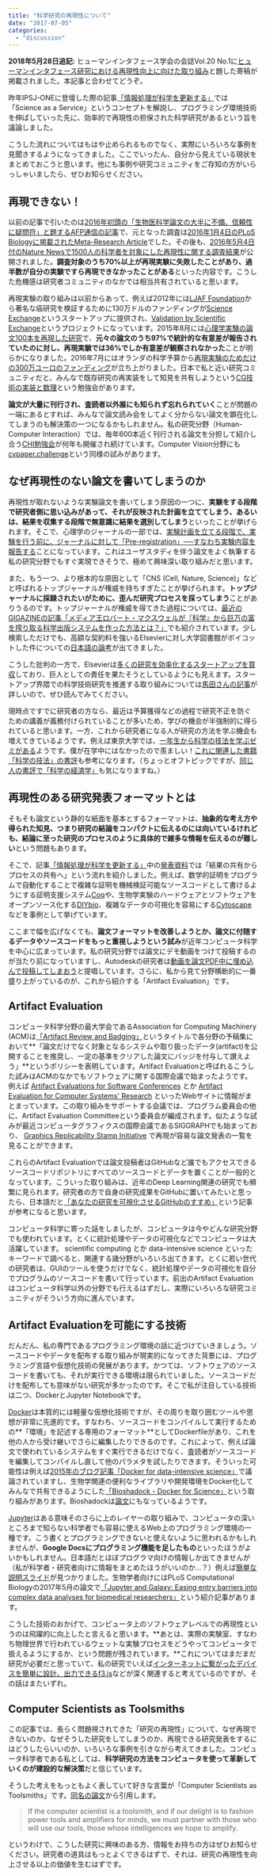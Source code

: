 ```yaml
---
title: "科学研究の再現性について"
date: "2017-07-05"
categories: 
  - "discussion"
---
```


**2018年5月28日追記:** ヒューマンインタフェース学会の会誌Vol.20 No.1に[ヒューマンインタフェース研究における再現性向上に向けた取り組み](https://junkato.jp/ja/science/)と題した寄稿が掲載されました。本記事と合わせてどうぞ。

昨年IPSJ-ONEに登壇した際の記事[「情報処理が科学を更新する」](http://junkato.jp/ja/blog/2016/03/16/ipsj-one-px-science-as-a-service/)では「Science as a Service」というコンセプトを解説し、プログラミング環境技術を伸ばしていった先に、効率的で再現性の担保された科学研究があるという旨を議論しました。

こうした流れについてはもはや止められるものでなく、実際にいろいろな事例を見聞きするようになってきました。ここでいったん、自分から見えている現状をまとめておこうと思います。他にも事例や研究コミュニティをご存知の方がいらっしゃいましたら、ぜひお知らせください。

## 再現できない！

以前の記事で引いたのは[2016年初頭の「生物医科学論文の大半に不備、信頼性に疑問符」と題するAFP通信の記事](http://www.afpbb.com/articles/-/3072132)で、元となった調査は[2016年1月4日のPLoS Biologyに掲載されたMeta-Research Article](https://dx.doi.org/10.1371/journal.pbio.1002333)でした。その後も、[2016年5月4日付のNature Newsで1500人の科学者を対象にした再現性に関する調査結果](http://www.nature.com/news/1-500-scientists-lift-the-lid-on-reproducibility-1.19970)が公開されました。**調査対象のうち70%以上が再現実験に失敗したことがあり、過半数が自分の実験ですら再現できなかったことがある**といった内容です。こうした危機感は研究者コミュニティのなかでは相当共有されていると思います。

再現実験の取り組みは以前からあって、例えば2012年には[LJAF Foundation](http://www.arnoldfoundation.org/initiative/research-integrity/)から著名な癌研究を検証するために130万ドルのファンディングが[Science Exchange](https://www.scienceexchange.com/applications/reproducibility)というスタートアップに提供され、[Validation by Scientific Exchange](http://validation.scienceexchange.com/#/press)というプロジェクトになっています。2015年8月には[心理学実験の論文100本を再現した研究](https://digest.bps.org.uk/2015/08/27/this-is-what-happened-when-psychologists-tried-to-replicate-100-previously-published-findings/)で、**元々の論文のうち97%で統計的な有意差が報告されていたのに対し、再現実験では36%でしか有意差が観察されなかった**ことが明らかになりました。2016年7月にはオランダの科学予算から[再現実験のためだけの300万ユーロのファンディング](https://www.nwo.nl/en/news-and-events/news/2016/nwo-makes-3-million-available-for-replication-studies-pilot.html)が立ち上がりました。日本で私と近い研究コミュニティだと、みんなで既存研究の再実装をして知見を共有しようという[CG技術の実装と数理](http://cg.eng.shizuoka.ac.jp/~micgt2017/)という勉強会があります。

**論文が大量に刊行され、査読者以外誰にも知られず忘れられていく**ことが問題の一端にあるとすれば、みんなで論文読み会をしてよく分からない論文を顕在化してしまうのも解決策の一つになるかもしれません。私の研究分野（Human-Computer Interaction）では、毎年600本近く刊行される論文を分担して紹介し合う[CHI勉強会](http://sigchi.jp/seminar/chi2017/)が何年も開催され続けています。Computer Vision分野にも[cvpaper.challenge](https://sites.google.com/site/cvpaperchallenge/home)という同様の試みがあります。

## なぜ再現性のない論文を書いてしまうのか

再現性が取れないような実験論文を書いてしまう原因の一つに、**実験をする段階で研究者側に思い込みがあって、それが反映された計画を立ててしまう、あるいは、結果を収集する段階で無意識に結果を選別してしまう**といったことが挙げられます。そこで、心理学のジャーナルの一部では、[実験計画を立てる段階で、実験を行う前に、ジャーナルに対して「Pre-registration」──すなわち実験内容を報告する](http://www.apa.org/science/about/psa/2015/08/pre-registration.aspx)ことになっています。これはユーザスタディを伴う論文をよく執筆する私の研究分野でもすぐ実現できそうで、極めて興味深い取り組みだと思います。

また、もう一つ、より根本的な原因として「CNS (Cell, Nature, Science)」などと呼ばれるトップジャーナルが権威を持ちすぎたことが挙げられます。**トップジャーナルに採録されたいがために、歪んだ研究プロセスを採ってしまう**ことがありうるのです。トップジャーナルが権威を得てきた過程については、[最近のGIGAZINEの記事「メディア王ロバート・マクスウェルが『科学』から巨万の富を搾り取る科学出版システムを作った方法とは？」](http://gigazine.net/news/20170630-robert-maxwell-change-science/)でも紹介されています。少し検索しただけでも、高額な契約料を強いるElsevierに対し大学図書館がボイコットした件についての[日本語の論考](http://user.keio.ac.jp/~ueda/papers/sc2014.pdf)が出てきました。

こうした批判の一方で、Elsevierは[多くの研究を効率化するスタートアップを買収](https://www.crunchbase.com/organization/elsevier)しており、巨人としての責任を果たそうとしているようにも見えます。スタートアップ界隈での科学技術研究を推進する取り組みについては[馬田さんの記事](https://medium.com/@tumada/%E7%A0%94%E7%A9%B6%E3%82%92%E5%8A%A0%E9%80%9F%E3%81%99%E3%82%8B%E3%82%B9%E3%82%BF%E3%83%BC%E3%83%88%E3%82%A2%E3%83%83%E3%83%97%E3%81%AE%E5%A2%97%E5%8A%A0-%E7%A0%94%E7%A9%B6%E8%80%85%E5%90%91%E3%81%91%E3%82%B5%E3%83%BC%E3%83%93%E3%82%B9%E3%81%AE%E3%83%AA%E3%82%B9%E3%83%88%E7%B4%84-50-%E5%80%8B-%E3%82%A4%E3%83%99%E3%83%B3%E3%83%88-9dc6ffe90360)が詳しいので、ぜひ読んでみてください。

現時点ですでに研究者の方なら、最近は予算獲得などの過程で研究不正を防ぐための講義が義務付けられていることが多いため、学びの機会が半強制的に得られていると思います。一方、これから研究者になる人が研究の方法を学ぶ機会も増えてきているようです。例えば東京大学では、[一年生から科学の技法を学ぶゼミがある](http://komex-fye.c.u-tokyo.ac.jp/programmes#rika)ようです。僕が在学中にはなかったので羨ましい！[これに関連した書籍「科学の技法」の書評](http://dain.cocolog-nifty.com/myblog/2017/07/post-119b.html)も参考になります。（ちょっとオフトピックですが、[同じ人の書評で「科学の経済学」](http://dain.cocolog-nifty.com/myblog/2016/05/post-cfa6.html)も気になりますね。）

## 再現性のある研究発表フォーマットとは

そもそも論文という静的な紙面を基本とするフォーマットは、**抽象的な考え方や得られた知見、つまり研究の結論をコンパクトに伝えるのには向いているけれども、結論に至った研究のプロセスのように具体的で雑多な情報を伝えるのが難しい**という問題もあります。

そこで、記事[「情報処理が科学を更新する」](http://junkato.jp/ja/blog/2016/03/16/ipsj-one-px-science-as-a-service/)中の[発表資料](https://www.slideshare.net/arcatdmz/a-line-of-code-is-worth-ten-thousand-words)では「結果の共有からプロセスの共有へ」という流れを紹介しました。例えば、数学的証明をプログラムで自動化することで複雑な証明を機械検証可能なソースコードとして書けるようにする証明支援システム[Coq](https://coq.inria.fr/)や、生物学実験のハードウェアとソフトウェアをオープンソース化する[DIYbio](https://diybio.org/)、複雑なデータの可視化を容易にする[Cytoscape](http://www.cytoscape.org/)などを事例として挙げています。

ここまで幅を広げなくても、**論文フォーマットを改善しようとか、論文に付随するデータやソースコードをもっと重視しようという試み**が近年コンピュータ科学を中心に広まっています。私の研究分野では論文にデモ動画をつけて投稿するのが当たり前になっていますし、Autodeskの研究者は[動画を論文PDF中に埋め込んで投稿してしまおう](https://www.autodeskresearch.com/publications/bringing-research-articles-life-animated-figures)と提唱しています。さらに、私から見て分野横断的に一番盛り上がっているのが、これから紹介する「Artifact Evaluation」です。

## Artifact Evaluation

コンピュータ科学分野の最大学会であるAssociation for Computing Machinery (ACM)は[「Artifact Review and Badging」](http://www.acm.org/publications/policies/artifact-review-badging)というタイトルで各分野の予稿集において**「論文だけでなく対象となるシステムや取り扱ったデータ(artifact)を公開することを推奨し、一定の基準をクリアした論文にバッジを付与して讃えよう」**というポリシーを表明しています。Artifact Evaluationと呼ばれるこうした試みはACMのなかでもソフトウェアに関する国際会議で始まったようです。例えば [Artifact Evaluations for Software Conferences](http://www.artifact-eval.org/) とか [Artifact Evaluation for Computer Systems' Research](http://ctuning.org/ae/) といったWebサイトに情報がまとまっています。この取り組みをサポートする会議では、プログラム委員会の他に、Artifact Evaluation Committeeという委員会が編成されます。似たような試みが最近コンピュータグラフィクスの国際会議であるSIGGRAPHでも始まっており、 [Graphics Replicability Stamp Initiative](http://www.replicabilitystamp.org/) で再現が容易な論文発表の一覧を見ることができます。

これらのArtifact Evaluationでは論文投稿者はGitHubなど誰でもアクセスできるソースコードリポジトリにすべてのソースコードとデータを置くことが一般的となっています。こういった取り組みは、近年のDeep Learning関連の研究でも頻繁に見られます。研究者の方で自身の研究成果をGitHubに置いてみたいと思ったら、日本語だと[「あなたの研究を可視化させるGitHubのすすめ」](https://lab-on.jp/article/1)という記事が参考になると思います。

コンピュータ科学に寄った話をしましたが、コンピュータは今やどんな研究分野でも使われています。とくに統計処理やデータの可視化などでコンピュータは大活躍しています。 scientific computing とか data-intensive science といったキーワードで調べると、関連する諸分野がいろいろ出てきます。とくに若い世代の研究者は、GUIのツールを使うだけでなく、統計処理やデータの可視化を自分でプログラムのソースコードを書いて行っています。前出のArtifact Evaluationはコンピュータ科学以外の分野でも行えるはずだし、実際にいろいろな研究コミュニティがそういう方向に進んでいます。

## Artifact Evaluationを可能にする技術

だんだん、私の専門であるプログラミング環境の話に近づけていきましょう。ソースコードやデータを配布する取り組みが現実的になってきた背景には、プログラミング言語や仮想化技術の発展があります。かつては、ソフトウェアのソースコードを書いても、それが実行できる環境は限られていました。ソースコードだけを配布しても意味がない研究が多かったのです。そこで私が注目している技術は二つ、DockerとJupyter Notebookです。

[Docker](https://www.docker.com/)は本質的には軽量な仮想化技術ですが、その周りを取り囲むツールや思想が非常に先進的です。すなわち、ソースコードをコンパイルして実行するための**「環境」を記述する専用のフォーマット**としてDockerfileがあり、これを他の人から受け継いでさらに編集したりできるのです。これによって、例えば論文で使われているシステムをすぐ実行できるだけでなく、査読者がソースコードを編集してコンパイルし直して他のパラメタを試したりできます。そういった可能性は例えば[2015年のブログ記事「Docker for data-intensive science」](http://ivory.idyll.org/blog/2015-docker-and-replicating-papers.html)で議論されていますし、生物学関連の便利なライブラリや開発環境をDocker化してみんなで共有できるようにした[「Bioshadock - Docker for Science」](http://bioshadock.genouest.org/)という取り組みがあります。Bioshadockは[論文](https://www.ncbi.nlm.nih.gov/pmc/articles/PMC4743153/)にもなっているようです。

[Jupyter](http://jupyter.org/)はある意味そのさらに上のレイヤーの取り組みで、コンピュータの深いところまで知らない科学者でも容易に使えるWeb上のプログラミング環境の一種です。こう書くとプログラミングできないと使えないように思われるかもしれませんが、**Google Docsにプログラミング機能を足したもの**といったほうがよいかもしれません。日本語だとほぼプログラマ向けの情報しか出てきませんが（私が科学者・研究者向けに情報をまとめたほうがいいのか…？）例えば[簡単な説明スライド](https://www.slideshare.net/enakai/life-with-jupyter)が見つかりました。生物学者向けにはPLoS Computational Biologyの2017年5月の論文で[「](http://journals.plos.org/ploscompbiol/article?id=10.1371/journal.pcbi.1005425)[Jupyter and Galaxy: Easing entry barriers into complex data analyses for biomedical researchers」](http://journals.plos.org/ploscompbiol/article?id=10.1371/journal.pcbi.1005425)という紹介記事があります。

こうした技術のおかげで、コンピュータ上のソフトウェアレベルでの再現性というのは飛躍的に向上したと言えると思います。**あとは、実際の実験室、すなわち物理世界で行われているウェットな実験プロセスをどうやってコンピュータで扱えるようにするか、という問題が残されています。**これについてはまだまだ研究が必要だと思っていて、私の研究でいえば[インターネットに繋がったデバイスを簡単に設計、出力できるf3.js](http://f3js.org)などが深く関連すると考えているのですが、その話はまたいずれ。

## Computer Scientists as Toolsmiths

この記事では、長らく問題視されてきた「研究の再現性」について、なぜ再現できないのか、なぜそうした研究をしてしまうのか、再現できる研究発表をするにはどうしたらいいのか、いろいろな事例を引きながら考えてきました。コンピュータ科学者である私としては、**科学研究の方法をコンピュータを使って革新していくのが建設的な解決策**だと信じています。

そうした考えをもっともよく表していて好きな言葉が「Computer Scientists as Toolsmiths」です。[同名の論文](http://www.cs.unc.edu/~brooks/Toolsmith-CACM.pdf)から引用します。

> If the computer scientist is a toolsmith, and if our delight is to fashion power tools and amplifiers for minds, we must partner with those who will use our tools, those whose intelligences we hope to amplify.

というわけで、こうした研究に興味のある方、情報をお持ちの方はぜひお知らせください。研究者の道具はもっとよくできるはずで、それは、研究の再現性を向上させる以上の価値を生むはずです。
